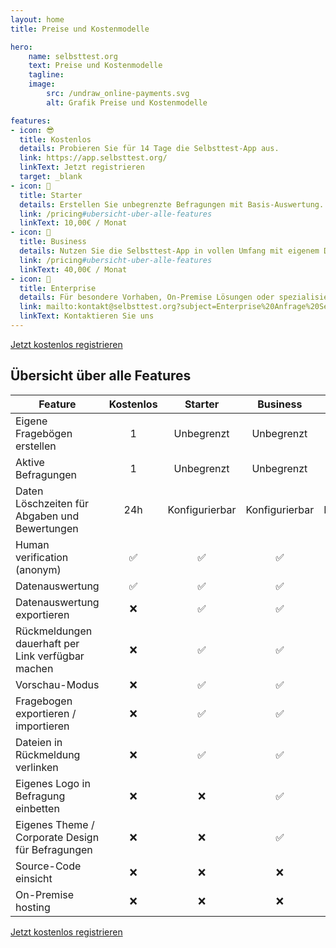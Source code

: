 ```yaml
---
layout: home
title: Preise und Kostenmodelle

hero:
    name: selbsttest.org
    text: Preise und Kostenmodelle
    tagline: 
    image:
        src: /undraw_online-payments.svg
        alt: Grafik Preise und Kostenmodelle

features:
- icon: 😎
  title: Kostenlos
  details: Probieren Sie für 14 Tage die Selbsttest-App aus.
  link: https://app.selbsttest.org/
  linkText: Jetzt registrieren 
  target: _blank
- icon: 🚀
  title: Starter
  details: Erstellen Sie unbegrenzte Befragungen mit Basis-Auswertung.
  link: /pricing#ubersicht-uber-alle-features
  linkText: 10,00€ / Monat
- icon: 👔
  title: Business
  details: Nutzen Sie die Selbsttest-App in vollen Umfang mit eigenem Design, unbegrenzten Fragebögen, Befragungen und vollständiger Auswertungen.
  link: /pricing#ubersicht-uber-alle-features
  linkText: 40,00€ / Monat
- icon: 🏦
  title: Enterprise
  details: Für besondere Vorhaben, On-Premise Lösungen oder spezialisierte Anpassungen stehen wir Ihnen gerne zur Verfügung.
  link: mailto:kontakt@selbsttest.org?subject=Enterprise%20Anfrage%20Selbsttest-App
  linkText: Kontaktieren Sie uns
---
```

<a data-v-a6f37409="" data-v-89d2fc22="" class="VPButton medium brand" href="https://app.selbsttest.org/"
target="_blank" rel="noreferrer">Jetzt kostenlos registrieren</a>

## Übersicht über alle Features

| Feature                                           | Kostenlos |    Starter     |         Business          |  Enterprise   |
|---------------------------------------------------|:---------:|:--------------:|:-------------------------:|:-------------:|
| Eigene Fragebögen erstellen                       |     1     |   Unbegrenzt   |        Unbegrenzt         |  Unbegrenzt   |
| Aktive Befragungen                                |     1     |   Unbegrenzt   |        Unbegrenzt         |  Unbegrenzt   |
| Daten Löschzeiten für Abgaben und Bewertungen     |    24h    | Konfigurierbar |       Konfigurierbar      |       Konfigurierbar       |
| Human verification (anonym)                       |     ✅     |       ✅        |             ✅             |       ✅       |
| Datenauswertung                                   |     ✅     |       ✅        |             ✅             |       ✅       |
| Datenauswertung exportieren                       |     ❌     |       ✅        |             ✅             |       ✅       |
| Rückmeldungen dauerhaft per Link verfügbar machen |     ❌     |       ✅        |             ✅             |       ✅       |
| Vorschau-Modus                                    |     ❌     |       ✅        |             ✅             |       ✅       |
| Fragebogen exportieren / importieren              |     ❌     |       ✅        |             ✅             |       ✅       |
| Dateien in Rückmeldung verlinken                  |     ❌     |       ✅        |             ✅             |       ✅       |
| Eigenes Logo in Befragung einbetten               |     ❌     |       ❌        |             ✅             |       ✅       |
| Eigenes Theme / Corporate Design für Befragungen  |     ❌     |       ❌        |             ✅             |       ✅       |
| Source-Code einsicht                              |     ❌     |       ❌        |             ❌             |       ✅       |
| On-Premise hosting                                |     ❌     |       ❌        |             ❌             |       ✅       |

<a data-v-a6f37409="" data-v-89d2fc22="" class="VPButton medium brand" href="https://app.selbsttest.org/"
target="_blank" rel="noreferrer">Jetzt kostenlos registrieren</a>
